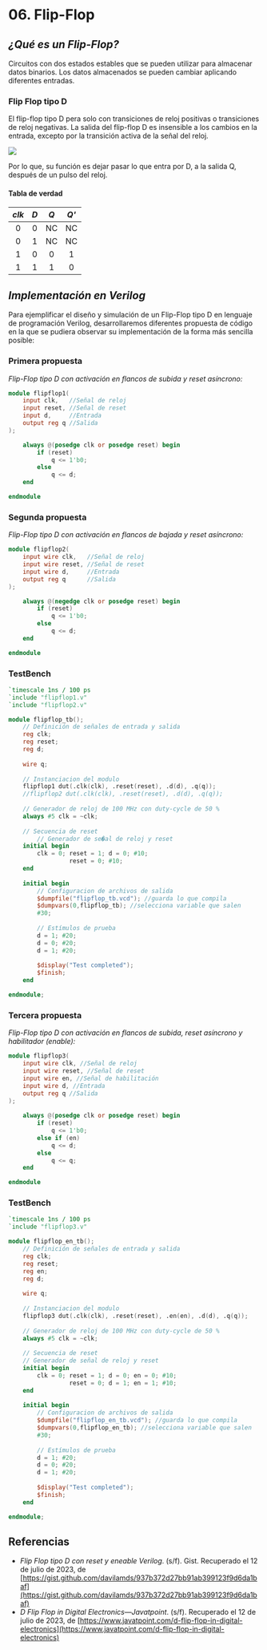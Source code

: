 # 06. Flip-Flop

## _¿Qué es un **Flip-Flop**?_
Circuitos con dos estados estables que se pueden utilizar para almacenar datos binarios. Los datos almacenados se pueden cambiar aplicando diferentes entradas.

### Flip Flop tipo D

El flip-flop tipo D pera solo con transiciones de reloj positivas o transiciones de reloj negativas. La salida del flip-flop D es insensible a los cambios en la entrada, excepto por la transición activa de la señal del reloj. 

![](https://www.tutorialspoint.com/digital_circuits/images/d_flipflop.jpg)

Por lo que, su función es dejar pasar lo que entra por D, a la salida Q, después de un pulso del reloj.

#### Tabla de verdad

|_clk_|_D_|_Q_|_Q'_|
|:-:|:-:|:-:|:-:|
|0|0|NC|NC|
|0|1|NC|NC|
|1|0|0|1|
|1|1|1|0|

## _Implementación en Verilog_
Para ejemplificar el diseño y simulación de un Flip-Flop tipo D en lenguaje de programación Verilog, desarrollaremos diferentes propuesta de código en la que se pudiera observar su implementación de la forma más sencilla posible:

### Primera propuesta
_Flip-Flop tipo D con activación en flancos de subida y reset asíncrono:_

```verilog
module flipflop1(
	input clk,   //Señal de reloj
	input reset, //Señal de reset
	input d,     //Entrada
	output reg q //Salida
);

	always @(posedge clk or posedge reset) begin
		if (reset)
			q <= 1'b0;
		else
			q <= d;
	end

endmodule
```

### Segunda propuesta
_Flip-Flop tipo D con activación en flancos de bajada y reset asíncrono:_

```verilog
module flipflop2(
	input wire clk,   //Señal de reloj
	input wire reset, //Señal de reset
	input wire d,     //Entrada
	output reg q      //Salida
);

	always @(negedge clk or posedge reset) begin
		if (reset)
			q <= 1'b0;
		else
			q <= d;
	end

endmodule
```

### TestBench

```verilog
`timescale 1ns / 100 ps
`include "flipflop1.v"
`include "flipflop2.v"

module flipflop_tb();
	// Definición de señales de entrada y salida
	reg clk;
	reg reset;
	reg d;
	
	wire q;
	
	// Instanciacion del modulo
	flipflop1 dut(.clk(clk), .reset(reset), .d(d), .q(q));
	//flipflop2 dut(.clk(clk), .reset(reset), .d(d), .q(q));
	
	// Generador de reloj de 100 MHz con duty-cycle de 50 %
	always #5 clk = ~clk;
	
	// Secuencia de reset
		// Generador de se�al de reloj y reset
	initial begin
		clk = 0; reset = 1; d = 0; #10;
		         reset = 0; #10;
	end
	
	initial begin
		// Configuracion de archivos de salida
		$dumpfile("flipflop_tb.vcd"); //guarda lo que compila
		$dumpvars(0,flipflop_tb); //selecciona variable que salen
		#30;
		
		// Estímulos de prueba
		d = 1; #20;
		d = 0; #20;
		d = 1; #20;
		
		$display("Test completed");
		$finish;
	end

endmodule;
```

### Tercera propuesta
_Flip-Flop tipo D con activación en flancos de subida, reset asíncrono y habilitador (enable):_

```verilog
module flipflop3(
	input wire clk, //Señal de reloj
	input wire reset, //Señal de reset
	input wire en, //Señal de habilitación
	input wire d, //Entrada
	output reg q //Salida
);
	
	always @(posedge clk or posedge reset) begin
		if (reset)
			q <= 1'b0;
		else if (en)
			q <= d;
		else
			q <= q;
	end

endmodule
```

### TestBench

```verilog
`timescale 1ns / 100 ps
`include "flipflop3.v"

module flipflop_en_tb();
	// Definición de señales de entrada y salida
	reg clk;
	reg reset;
	reg en;
	reg d;
	
	wire q;
	
	// Instanciacion del modulo
	flipflop3 dut(.clk(clk), .reset(reset), .en(en), .d(d), .q(q));
	
	// Generador de reloj de 100 MHz con duty-cycle de 50 %
	always #5 clk = ~clk;
	
	// Secuencia de reset
	// Generador de señal de reloj y reset
	initial begin
		clk = 0; reset = 1; d = 0; en = 0; #10;
		         reset = 0; d = 1; en = 1; #10;
	end
	
	initial begin
		// Configuracion de archivos de salida
		$dumpfile("flipflop_en_tb.vcd"); //guarda lo que compila
		$dumpvars(0,flipflop_en_tb); //selecciona variable que salen
		#30;
		
		// Estímulos de prueba
		d = 1; #20;
		d = 0; #20;
		d = 1; #20;
		
		$display("Test completed");
		$finish;
	end

endmodule;
```

## Referencias
+ _Flip Flop tipo D con reset y eneable Verilog_. (s/f). Gist. Recuperado el 12 de julio de 2023, de [https://gist.github.com/davilamds/937b372d27bb91ab399123f9d6da1baf](https://gist.github.com/davilamds/937b372d27bb91ab399123f9d6da1baf)
+ _D Flip Flop in Digital Electronics—Javatpoint_. (s/f). Recuperado el 12 de julio de 2023, de [https://www.javatpoint.com/d-flip-flop-in-digital-electronics](https://www.javatpoint.com/d-flip-flop-in-digital-electronics)
